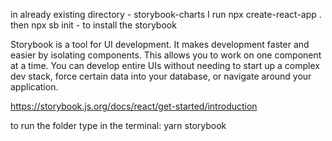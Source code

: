 in already existing directory - storybook-charts I run npx create-react-app .
then npx sb init - to install the storybook

Storybook is a tool for UI development. It makes development faster and easier by isolating components. This allows you to work on one component at a time. You can develop entire UIs without needing to start up a complex dev stack, force certain data into your database, or navigate around your application.

https://storybook.js.org/docs/react/get-started/introduction

to run the folder type in the terminal: yarn storybook
